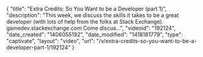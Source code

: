 {
    "title": "Extra Credits: So You Want to be a Developer (part 1)",
    "description": "This week, we discuss the skills it takes to be a great developer (with lots of help from the folks at Stack Exchange). gamedev.stackexchange.com Come discus...",
    "videoid": "192124",
    "date_created": "1406055192",
    "date_modified": "1418181779",
    "type": "captivate",
    "layout": "video",
    "url": "\/v\/extra-credits-so-you-want-to-be-a-developer-part-1\/192124"
}
